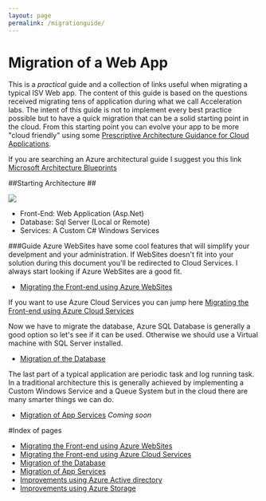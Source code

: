 ```yaml
---
layout: page
permalink: /migrationguide/
---
```

# Migration of a Web App #

This is a *practical* guide and a collection of links useful when migrating a typical ISV Web app. 
The content of this guide is based on the questions received migrating tens of application during what we call Acceleration labs.
The intent of this guide is not to implement every best practice possible but to have a quick migration that can be a solid starting point in the cloud. From this starting point you can evolve your app to be more "cloud friendly" using some [Prescriptive Architecture Guidance for Cloud Applications](https://msdn.microsoft.com/en-us/library/dn568099.aspx).

If you are searching an Azure architectural guide I suggest you this link [Microsoft Architecture Blueprints](http://azure.microsoft.com/en-us/documentation/articles/architecture-overview/) 
 

##Starting Architecture ##

![](http://www.gabrielecastellani.it/images/Arch1.png)



- Front-End: Web Application (Asp.Net)
- Database: Sql Server (Local or Remote)
- Services: A Custom C# Windows Services




###Guide
Azure WebSites have some cool features that will simplify your develpment and your administration. 
If WebSites doesn't fit into your solution during this document you'll be redirected to Cloud Services.
I always start looking if Azure WebSites are a good fit.

- [Migrating the Front-end using Azure WebSites](/migrationguide/Websites/)

If you want to use Azure Cloud Services you can jump here [Migrating the Front-end using Azure Cloud Services](/migrationguide/cloud-services/)
 

Now we have to migrate the database, Azure SQL Database is generally a good option so let's see if it can be used. Otherwise we should use a Virtual machine with SQL Server installed.

- [Migration of the Database](/migrationguide/SQL-database/)

The last part of a typical application are periodic task and log running task. In a traditional architecture this is generally achieved by implementing a Custom Windows Service and a Queue System but in the cloud there are many smarter things we can do.

- [Migration of App Services](/migrationguide/services/) *Coming soon*





#Index of pages

- [Migrating the Front-end using Azure WebSites](/migrationguide/Websites/)
- [Migrating the Front-end using Azure Cloud Services](/migrationguide/cloud-services/)
- [Migration of the Database](/migrationguide/SQL-database/)
- [Migration of App Services](/migrationguide/services/)
- [Improvements using Azure Active directory](/migrationguide/Azure-Ad/)
- [Improvements using Azure Storage](/migrationguide/Azure-Storage/)
